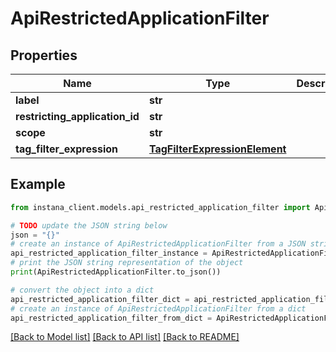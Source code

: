 # ApiRestrictedApplicationFilter


## Properties

Name | Type | Description | Notes
------------ | ------------- | ------------- | -------------
**label** | **str** |  | [optional] 
**restricting_application_id** | **str** |  | [optional] 
**scope** | **str** |  | [optional] 
**tag_filter_expression** | [**TagFilterExpressionElement**](TagFilterExpressionElement.md) |  | [optional] 

## Example

```python
from instana_client.models.api_restricted_application_filter import ApiRestrictedApplicationFilter

# TODO update the JSON string below
json = "{}"
# create an instance of ApiRestrictedApplicationFilter from a JSON string
api_restricted_application_filter_instance = ApiRestrictedApplicationFilter.from_json(json)
# print the JSON string representation of the object
print(ApiRestrictedApplicationFilter.to_json())

# convert the object into a dict
api_restricted_application_filter_dict = api_restricted_application_filter_instance.to_dict()
# create an instance of ApiRestrictedApplicationFilter from a dict
api_restricted_application_filter_from_dict = ApiRestrictedApplicationFilter.from_dict(api_restricted_application_filter_dict)
```
[[Back to Model list]](../README.md#documentation-for-models) [[Back to API list]](../README.md#documentation-for-api-endpoints) [[Back to README]](../README.md)


